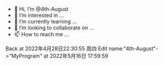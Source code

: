 - 👋 Hi, I’m @4th-August
- 👀 I’m interested in ...
- 🌱 I’m currently learning ...
- 💞️ I’m looking to collaborate on ...
- 📫 How to reach me ...

<!---
4th-August/4th-August is a ✨ special ✨ repository because its `README.md` (this file) appears on your GitHub profile.
You can click the Preview link to take a look at your changes.
--->

Back at 2022年4月28日22:30:55 周四
Edit name:"4th-August"->"MyProgram" at 2022年5月16日 17:59:59
